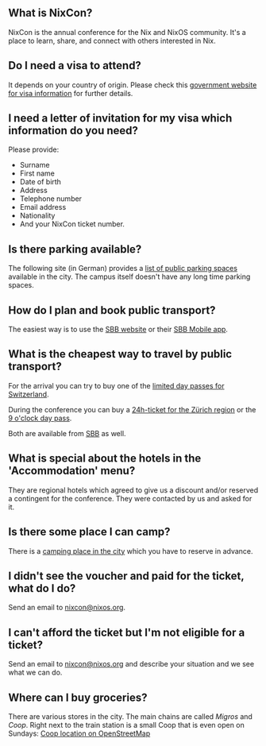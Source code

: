 ## What is NixCon?

NixCon is the annual conference for the Nix and NixOS community. It's a place to learn, share, and connect with others interested in Nix.


## Do I need a visa to attend?

It depends on your country of origin. Please check this [government website for visa information](https://www.eda.admin.ch/countries/usa/en/home/visa/entry-ch/up-90-days/do-i-need-a-schengen-visa.html) for further details.


## I need a letter of invitation for my visa which information do you need?

Please provide:
- Surname
- First name
- Date of birth
- Address
- Telephone number
- Email address
- Nationality
- And your NixCon ticket number.


## Is there parking available?

The following site (in German) provides a [list of public parking spaces](https://www.rapperswil-jona.ch/parkiermoeglichkeiten) available in the city. The campus itself doesn't have any long time parking spaces.


## How do I plan and book public transport?

The easiest way is to use the [SBB website](https://www.sbb.ch/en) or their [SBB Mobile app](https://www.sbb.ch/en/travel-information/apps/sbb-mobile.html).


## What is the cheapest way to travel by public transport?

For the arrival you can try to buy one of the [limited day passes for Switzerland](https://www.sbb.ch/en/buying/pages/kontingent/kontingent.xhtml).

During the conference you can buy a [24h-ticket for the Zürich region](https://www.zvv.ch/en/travelcards-and-tickets/tickets/24h-tickets.html) or the [9 o'clock day pass](https://www.zvv.ch/en/travelcards-and-tickets/tickets/9-oclock-day-pass.html).

Both are available from [SBB](https://www.sbb.ch/en) as well.


## What is special about the hotels in the 'Accommodation' menu?

They are regional hotels which agreed to give us a discount and/or reserved a contingent for the conference. They were contacted by us and asked for it.


## Is there some place I can camp?

There is a [camping place in the city](https://www.rapperswil-jona.ch/naherholungimfreien/7647) which you have to reserve in advance.


## I didn't see the voucher and paid for the ticket, what do I do?

Send an email to nixcon@nixos.org.


## I can't afford the ticket but I'm not eligible for a ticket?

Send an email to nixcon@nixos.org and describe your situation and we see what we can do.


## Where can I buy groceries?

There are various stores in the city. The main chains are called *Migros* and *Coop*. Right next to the train station is a small Coop that is even open on Sundays: [Coop location on OpenStreetMap](https://www.openstreetmap.org/way/192142413)
